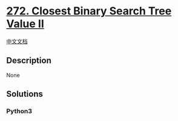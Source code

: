 # [272. Closest Binary Search Tree Value II](https://leetcode.com/problems/closest-binary-search-tree-value-ii)

[中文文档](/leetcode/0200-0299/0272.Closest%20Binary%20Search%20Tree%20Value%20II/README.md)

## Description

None

## Solutions

<!-- tabs:start -->

### **Python3**

```python

```

<!-- tabs:end -->
